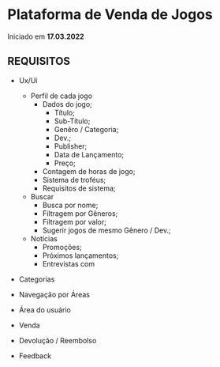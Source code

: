 # Plataforma de Venda de Jogos
Iniciado em **17.03.2022**

## REQUISITOS

- Ux/Ui
    - Perfil de cada jogo
        - Dados do jogo;
            - Título;
            - Sub-Título;
            - Genêro / Categoria;
            - Dev.;
            - Publisher;
            - Data de Lançamento;
            - Preço;
        - Contagem de horas de jogo;
        - Sistema de troféus;
        - Requisitos de sistema;
    - Buscar
        - Busca por nome;
        - Filtragem por Gêneros;
        - Filtragem por valor;
        - Sugerir jogos de mesmo Gênero / Dev.;
    - Notícias
        - Promoções;
        - Próximos lançamentos;
        - Entrevistas com 
- Categorias


- Navegação por Áreas
- Área do usuário

- Venda
- Devolução / Reembolso
- Feedback
